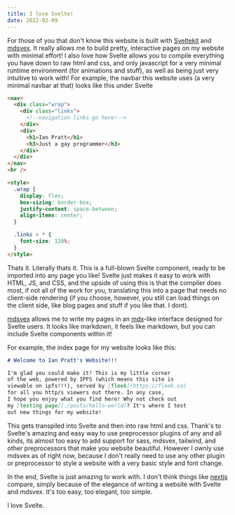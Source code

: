 ```yaml
---
title: I love Svelte!
date: 2022-02-09
---
```


For those of you that don't know this website is built
with [Sveltekit](https://kit.Svelte.dev) and [mdsvex](https://mdsvex.com).
It really allows me to build pretty, interactive
pages on my website with minimal effort! I also love how
Svelte allows you to compile everything you have down
to raw html and css, and only javascript for a very
minimal runtime environment (for animations and stuff),
as well as being just very intuitive to work with! For
example, the navbar this website uses (a very minimal
navbar at that) looks like this under Svelte

```html
<nav>
  <div class="wrap">
    <div class="links">
      <!--navigation links go here!-->
    </div>
    <div>
      <h1>Ian Pratt</h1>
      <h3>Just a gay programmer</h3>
    </div>
  </div>
</nav>
<hr />

<style>
  .wrap {
    display: flex;
    box-sizing: border-box;
    justify-content: space-between;
    align-items: center;
  }

  .links > * {
    font-size: 120%;
  }
</style>
```

Thats it. Literally thats it. This is a full-blown
Svelte component, ready to be imported into any
page you like! Svelte just makes it easy to work with
HTML, JS, and CSS, and the upside of using this is that
the compiler does most, if not all of the work for you,
translating this into a page that needs no client-side
rendering (if you choose, however, you still can load
things on the client side, like blog pages and stuff
if you like that. I dont).

[mdsvex](https://mdsvex.com) allows me to write my pages
in an [mdx](https://mdxjs.com)-like interface designed
for Svelte users. It looks like markdown, it feels like
markdown, but you can include Svelte components within it!

For example, the index page for my website looks like this:

```markdown
# Welcome to Ian Pratt's Website!!!

I'm glad you could make it! This is my little corner
of the web, powered by IPFS (which means this site is
viewable on ipfs!!!), served by [fleek](https://fleek.co)
for all you http/s viewers out there. In any case,
I hope you enjoy what you find here! Why not check out
my [testing page](./posts/hello-world)? It's where I test
out new things for my website!
```

This gets transpiled into Svelte and then into raw html
and css. Thank's to Svelte's amazing and easy way to
use preprocessor plugins of any and all kinds, its
almost too easy to add support for sass, mdsvex, tailwind,
and other preprocessors that make you website beautiful.
However I ownly use mdsvex as of right now, because I don't
really need to use any other plugin or preprocessor to
style a website with a very basic style and font change.

In the end, Svelte is just amazing to work with. I don't
think things like [nextjs](https://nextjs.org) compare,
simply because of the elegance of writing a website with
Svelte and mdsvex. It's too easy, too elegant, too simple.

I love Svelte.
